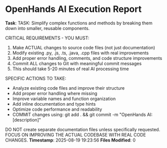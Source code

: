# OpenHands AI Execution Report

**Task**: 
TASK: Simplify complex functions and methods by breaking them down into smaller, reusable components.

CRITICAL REQUIREMENTS - YOU MUST:
1. Make ACTUAL changes to source code files (not just documentation)
2. Modify existing .py, .js, .ts, .java, .cpp files with real improvements
3. Add proper error handling, comments, and code structure improvements
4. Commit ALL changes to Git with meaningful commit messages
5. This should take 5-20 minutes of real AI processing time

SPECIFIC ACTIONS TO TAKE:
- Analyze existing code files and improve their structure
- Add proper error handling where missing
- Improve variable names and function organization
- Add inline documentation and type hints
- Optimize code performance and readability
- COMMIT changes using: git add . && git commit -m "OpenHands AI: [description]"

DO NOT create separate documentation files unless specifically requested.
FOCUS ON IMPROVING THE ACTUAL CODEBASE WITH REAL CODE CHANGES.
**Timestamp**: 2025-08-19 19:23:56
**Files Modified**: 0

